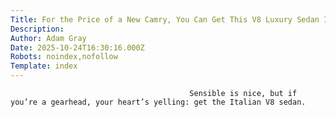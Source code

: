 ```yaml
---
Title: For the Price of a New Camry, You Can Get This V8 Luxury Sedan Instead
Description: 
Author: Adam Gray
Date: 2025-10-24T16:30:16.000Z
Robots: noindex,nofollow
Template: index
---
```


                                            Sensible is nice, but if you’re a gearhead, your heart’s yelling: get the Italian V8 sedan.
                                        